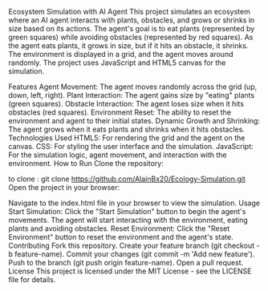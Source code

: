 Ecosystem Simulation with AI Agent
This project simulates an ecosystem where an AI agent interacts with plants, obstacles, and grows or shrinks in size based on its actions. The agent's goal is to eat plants (represented by green squares) while avoiding obstacles (represented by red squares). As the agent eats plants, it grows in size, but if it hits an obstacle, it shrinks. The environment is displayed in a grid, and the agent moves around randomly. The project uses JavaScript and HTML5 canvas for the simulation.

Features
Agent Movement: The agent moves randomly across the grid (up, down, left, right).
Plant Interaction: The agent gains size by "eating" plants (green squares).
Obstacle Interaction: The agent loses size when it hits obstacles (red squares).
Environment Reset: The ability to reset the environment and agent to their initial states.
Dynamic Growth and Shrinking: The agent grows when it eats plants and shrinks when it hits obstacles.
Technologies Used
HTML5: For rendering the grid and the agent on the canvas.
CSS: For styling the user interface and the simulation.
JavaScript: For the simulation logic, agent movement, and interaction with the environment.
How to Run
Clone the repository:

to clone :
git clone https://github.com/AlainBx20/Ecology-Simulation.git
Open the project in your browser:

Navigate to the index.html file in your browser to view the simulation.
Usage
Start Simulation: Click the "Start Simulation" button to begin the agent's movements. The agent will start interacting with the environment, eating plants and avoiding obstacles.
Reset Environment: Click the "Reset Environment" button to reset the environment and the agent's state.
Contributing
Fork this repository.
Create your feature branch (git checkout -b feature-name).
Commit your changes (git commit -m 'Add new feature').
Push to the branch (git push origin feature-name).
Open a pull request.
License
This project is licensed under the MIT License - see the LICENSE file for details.
